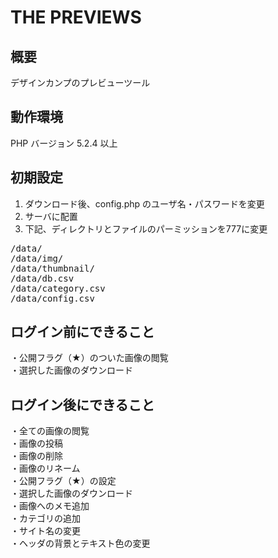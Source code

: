 # THE PREVIEWS

## 概要
デザインカンプのプレビューツール


## 動作環境
PHP バージョン 5.2.4 以上


## 初期設定
1. ダウンロード後、config.php のユーザ名・パスワードを変更
2. サーバに配置
3. 下記、ディレクトリとファイルのパーミッションを777に変更

<pre>
/data/  
/data/img/  
/data/thumbnail/  
/data/db.csv  
/data/category.csv  
/data/config.csv  
</pre>


## ログイン前にできること
・公開フラグ（★）のついた画像の閲覧  
・選択した画像のダウンロード


## ログイン後にできること
・全ての画像の閲覧  
・画像の投稿  
・画像の削除  
・画像のリネーム  
・公開フラグ（★）の設定  
・選択した画像のダウンロード  
・画像へのメモ追加  
・カテゴリの追加  
・サイト名の変更  
・ヘッダの背景とテキスト色の変更



